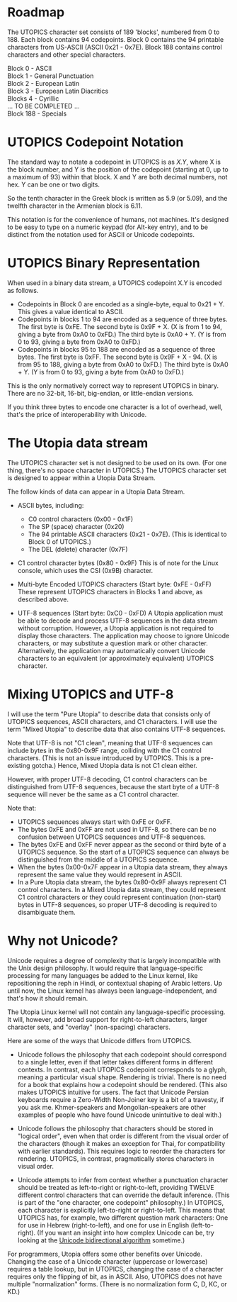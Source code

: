 # Roadmap

The UTOPICS character set consists of 189 'blocks', numbered from 0 to 188. Each block contains 94 codepoints. Block 0 contains the 94 printable characters from US-ASCII (ASCII 0x21 - 0x7E). Block 188 contains control characters and other special characters.

Block 0 - ASCII  
Block 1 - General Punctuation  
Block 2 - European Latin  
Block 3 - European Latin Diacritics  
Blocks 4 - Cyrillic  
... TO BE COMPLETED ...  
Block 188 - Specials

# UTOPICS Codepoint Notation

The standard way to notate a codepoint in UTOPICS is as _X.Y_, where X is the block number, and Y is the position of the codepoint (starting at 0, up to a maximum of 93) within that block. X and Y are both decimal numbers, not hex. Y can be one or two digits.

So the tenth character in the Greek block is written as 5.9 (or 5.09), and the twelfth character in the Armenian block is 6.11.

This notation is for the convenience of humans, not machines. It's designed to be easy to type on a numeric keypad (for Alt-key entry), and to be distinct from the notation used for ASCII or Unicode codepoints.

# UTOPICS Binary Representation

When used in a binary data stream, a UTOPICS codepoint X.Y is encoded as follows.

* Codepoints in Block 0 are encoded as a single-byte, equal to 0x21 + Y. This gives a value identical to ASCII.
* Codepoints in blocks 1 to 94 are encoded as a sequence of three bytes. The first byte is 0xFE. The second byte is 0x9F + X. (X is from 1 to 94, giving a byte from 0xA0 to 0xFD.) The third byte is 0xA0 + Y. (Y is from 0 to 93, giving a byte from 0xA0 to 0xFD.)
* Codepoints in blocks 95 to 188 are encoded as a sequence of three bytes. The first byte is 0xFF. The second byte is 0x9F + X - 94. (X is from 95 to 188, giving a byte from 0xA0 to 0xFD.) The third byte is 0xA0 + Y. (Y is from 0 to 93, giving a byte from 0xA0 to 0xFD.)

This is the only normatively correct way to represent UTOPICS in binary. There are no 32-bit, 16-bit, big-endian, or little-endian versions.

If you think three bytes to encode one character is a lot of overhead, well, that's the price of interoperability with Unicode.

# The Utopia data stream

The UTOPICS character set is not designed to be used on its own. (For one thing, there's no space character in UTOPICS.) The UTOPICS character set is designed to appear within a Utopia Data Stream.

The follow kinds of data can appear in a Utopia Data Stream.

 * ASCII bytes, including:
   * C0 control characters (0x00 - 0x1F)
   * The SP (space) character (0x20)
   * The 94 printable ASCII characters (0x21 - 0x7E). (This is identical to Block 0 of UTOPICS.)
   * The DEL (delete) character (0x7F)

 * C1 control character bytes (0x80 - 0x9F)
   This is of note for the Linux console, which uses the CSI (0x9B) character.

 * Multi-byte Encoded UTOPICS characters (Start byte: 0xFE - 0xFF)
   These represent UTOPICS characters in Blocks 1 and above, as described above.

 * UTF-8 sequences (Start byte: 0xC0 - 0xFD)
   A Utopia application must be able to decode and process UTF-8 sequences in the data stream without corruption. However, a Utopia application is not required to display those characters. The application may choose to ignore Unicode characters, or may substitute a question mark or other character. Alternatively, the application may automatically convert Unicode characters to an equivalent (or approximately equivalent) UTOPICS character.

# Mixing UTOPICS and UTF-8

I will use the term "Pure Utopia" to describe data that consists only of UTOPICS sequences, ASCII characters, and C1 characters. I will use the term "Mixed Utopia" to describe data that also contains UTF-8 sequences.

Note that UTF-8 is not "C1 clean", meaning that UTF-8 sequences can include bytes in the 0x80-0x9F range, colliding with the C1 control characters. (This is not an issue introduced by UTOPICS. This is a pre-existing gotcha.) Hence, Mixed Utopia data is not C1 clean either.

However, with proper UTF-8 decoding, C1 control characters can be distinguished from UTF-8 sequences, because the start byte of a UTF-8 sequence will never be the same as a C1 control character.

Note that:
 * UTOPICS sequences always start with 0xFE or 0xFF.
 * The bytes 0xFE and 0xFF are not used in UTF-8, so there can be no confusion between UTOPICS sequences and UTF-8 sequences.
 * The bytes 0xFE and 0xFF never appear as the second or third byte of a UTOPICS sequence. So the start of a UTOPICS sequence can always be distinguished from the middle of a UTOPICS sequence.
 * When the bytes 0x00-0x7F appear in a Utopia data stream, they always represent the same value they would represent in ASCII.
 * In a Pure Utopia data stream, the bytes 0x80-0x9F always represent C1 control characters. In a Mixed Utopia data stream, they could represent C1 control characters or they could represent continuation (non-start) bytes in UTF-8 sequences, so proper UTF-8 decoding is required to disambiguate them.

# Why not Unicode?

Unicode requires a degree of complexity that is largely incompatible with the Unix design philosophy. It would require that language-specific processing for many languages be added to the Linux kernel, like repositioning the reph in Hindi, or contextual shaping of Arabic letters. Up until now, the Linux kernel has always been language-independent, and that's how it should remain. 

The Utopia Linux kernel will not contain any language-specific processing. It will, however, add broad support for right-to-left characters, larger character sets, and "overlay" (non-spacing) characters.

Here are some of the ways that Unicode differs from UTOPICS.

* Unicode follows the philosophy that each codepoint should correspond to a single letter, even if that letter takes different forms in different contexts. In contrast, each UTOPICS codepoint corresponds to a glyph, meaning a particular visual shape. Rendering is trivial. There is no need for a book that explains how a codepoint should be rendered. (This also makes UTOPICS intuitive for users. The fact that Unicode Persian keyboards require a Zero-Width Non-Joiner key is a bit of a travesty, if you ask me. Khmer-speakers and Mongolian-speakers are other examples of people who have found Unicode unintuitive to deal with.)

* Unicode follows the philosophy that characters should be stored in "logical order", even when that order is different from the visual order of the characters (though it makes an exception for Thai, for compatibility with earlier standards). This requires logic to reorder the characters for rendering. UTOPICS, in contrast, pragmatically stores characters in visual order.

* Unicode attempts to infer from context whether a punctuation character should be treated as left-to-right or right-to-left, providing TWELVE different control characters that can override the default inference. (This is part of the "one character, one codepoint" philosophy.) In UTOPICS, each character is explicitly left-to-right or right-to-left. This means that UTOPICS has, for example, two different question mark characters: One for use in Hebrew (right-to-left), and one for use in English (left-to-right). (If you want an insight into how complex Unicode can be, try looking at the [Unicode bidirectional algorithm](https://unicode.org/reports/tr9/) sometime.)

For programmers, Utopia offers some other benefits over Unicode. Changing the case of a Unicode character (uppercase or lowercase) requires a table lookup, but in UTOPICS, changing the case of a character requires only the flipping of bit, as in ASCII. Also, UTOPICS does not have multiple "normalization" forms. (There is no normalization form C, D, KC, or KD.)
